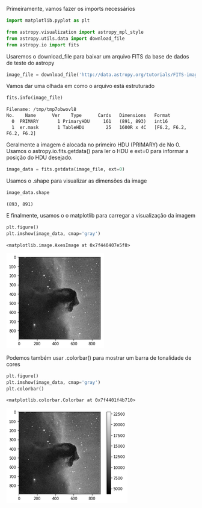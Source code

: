 
Primeiramente, vamos fazer os imports necessários


```python
import matplotlib.pyplot as plt
```


```python
from astropy.visualization import astropy_mpl_style
from astropy.utils.data import download_file
from astropy.io import fits
```

Usaremos o download_file para baixar um arquivo FITS da base de dados de teste do astropy


```python
image_file = download_file('http://data.astropy.org/tutorials/FITS-images/HorseHead.fits')
```

Vamos dar uma olhada em como o arquivo está estruturado


```python
fits.info(image_file)
```

    Filename: /tmp/tmp7obwovl8
    No.    Name      Ver    Type      Cards   Dimensions   Format
      0  PRIMARY       1 PrimaryHDU     161   (891, 893)   int16   
      1  er.mask       1 TableHDU        25   1600R x 4C   [F6.2, F6.2, F6.2, F6.2]   


Geralmente a imagem é alocada no primeiro HDU (PRIMARY) de No 0. Usamos o astropy.io.fits.getdata() para ler o HDU e ext=0 para informar a posição do HDU desejado.


```python
image_data = fits.getdata(image_file, ext=0)
```

Usamos o .shape para visualizar as dimensões da image


```python
image_data.shape
```




    (893, 891)



E finalmente, usamos o o matplotlib para carregar a visualização da imagem


```python
plt.figure()
plt.imshow(image_data, cmap='gray')
```




    <matplotlib.image.AxesImage at 0x7f440407e5f8>




![png](output_12_1.png)


Podemos também usar .colorbar() para mostrar um barra de tonalidade de cores


```python
plt.figure()
plt.imshow(image_data, cmap='gray')
plt.colorbar()
```




    <matplotlib.colorbar.Colorbar at 0x7f4401f4b710>




![png](output_14_1.png)



```python

```
